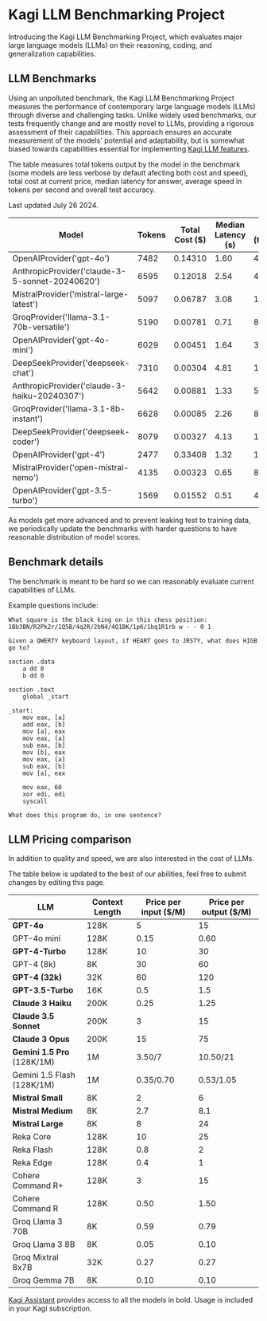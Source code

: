 # Kagi LLM Benchmarking Project

Introducing the Kagi LLM Benchmarking Project, which evaluates major large language models (LLMs) on their reasoning, coding, and generalization capabilities.

## LLM Benchmarks

Using an unpolluted benchmark, the Kagi LLM Benchmarking Project measures the performance of contemporary large language models (LLMs) through diverse and challenging tasks. Unlike widely used benchmarks, our tests frequently change and are mostly novel to LLMs, providing a rigorous assessment of their capabilities. This approach ensures an accurate measurement of the models' potential and adaptability, but is somewhat biased towards capabilities essential for implementing [Kagi LLM features](./kagi-ai.md).

The table measures total tokens output by the model in the benchmark (some models are less verbose by default afecting both cost and speed), total cost at current price, median latency for answer, average speed in tokens per second and overall test accuracy.

Last updated July 26 2024.

| Model                                    | Tokens | Total Cost ($) | Median Latency (s) | Speed (tokens/sec) | Accuracy |
|------------------------------------------|--------|----------------|--------------------|--------------------|----------|
| OpenAIProvider('gpt-4o')                 | 7482   | 0.14310        | 1.60               | 48.00              | 52.00%   |
| AnthropicProvider('claude-3-5-sonnet-20240620') | 6595   | 0.12018        | 2.54               | 48.90              | 46.00%   |
| MistralProvider('mistral-large-latest')  | 5097   | 0.06787        | 3.08               | 18.03              | 44.00%   |
| GroqProvider('llama-3.1-70b-versatile')  | 5190   | 0.00781        | 0.71               | 81.62              | 40.00%   |
| OpenAIProvider('gpt-4o-mini')            | 6029   | 0.00451        | 1.64               | 36.92              | 34.00%   |
| DeepSeekProvider('deepseek-chat')        | 7310   | 0.00304        | 4.81               | 17.20              | 32.00%   |
| AnthropicProvider('claude-3-haiku-20240307') | 5642   | 0.00881        | 1.33               | 55.46              | 28.00%   |
| GroqProvider('llama-3.1-8b-instant')     | 6628   | 0.00085        | 2.26               | 82.02              | 28.00%   |
| DeepSeekProvider('deepseek-coder')       | 8079   | 0.00327        | 4.13               | 16.72              | 28.00%   |
| OpenAIProvider('gpt-4')                  | 2477   | 0.33408        | 1.32               | 16.68              | 26.00%   |
| MistralProvider('open-mistral-nemo')     | 4135   | 0.00323        | 0.65               | 82.65              | 22.00%   |
| OpenAIProvider('gpt-3.5-turbo')          | 1569   | 0.01552        | 0.51               | 45.03              | 22.00%   |

As models get more advanced and to prevent leaking test to training data, we periodically update the benchmarks with harder questions to have reasonable distribution of model scores.

## Benchmark details

The benchmark is meant to be hard so we can reasonably evaluate current capabilities of LLMs.

Example questions include:

```
What square is the black king on in this chess position: 1Bb3BN/R2Pk2r/1Q5B/4q2R/2bN4/4Q1BK/1p6/1bq1R1rb w - - 0 1
```

```
Given a QWERTY keyboard layout, if HEART goes to JRSTY, what does HIGB go to?
```

```
section .data
    a dd 0
    b dd 0

section .text
    global _start

_start:
    mov eax, [a]
    add eax, [b]
    mov [a], eax
    mov eax, [a]
    sub eax, [b]
    mov [b], eax
    mov eax, [a]
    sub eax, [b]
    mov [a], eax

    mov eax, 60
    xor edi, edi
    syscall

What does this program do, in one sentence?
```


## LLM Pricing comparison

In addition to quality and speed, we are also interested in the cost of LLMs. 

The table below is updated to the best of our abilities, feel free to submit changes by editing this page.


| LLM                    | Context Length | Price per input ($/M) | Price per output ($/M) |
|------------------------|----------------|-----------------------|------------------------|
| **GPT-4o**                    | 128K             | 5                    | 15                     |
| GPT-4o mini                    | 128K             | 0.15                    | 0.60                     |
| **GPT-4-Turbo**           | 128K           | 10                    | 30                     |
| GPT-4 (8k)              | 8K             | 30                    | 60                     |
| **GPT-4 (32k)**           | 32K            | 60                    | 120                    |
| **GPT-3.5-Turbo**         | 16K            | 0.5                   | 1.5                    |
| **Claude 3 Haiku**        | 200K           | 0.25                  | 1.25                   |
| **Claude 3.5 Sonnet**       | 200K           | 3                     | 15                     |
| **Claude 3 Opus**         | 200K           | 15                    | 75                     |
| **Gemini 1.5 Pro** (128K/1M)       | 1M             | 3.50/7                     | 10.50/21                     |
| Gemini 1.5 Flash (128K/1M)        | 1M             | 0.35/0.70                     | 0.53/1.05                     |
| **Mistral Small**         | 8K             | 2                     | 6                      |
| **Mistral Medium**        | 8K             | 2.7                   | 8.1                    |
| **Mistral Large**         | 8K             | 8                     | 24                     |
| Reka Core              | 128K           | 10                    | 25                     |
| Reka Flash             | 128K           | 0.8                   | 2                      |
| Reka Edge              | 128K           | 0.4                   | 1                      |
| Cohere Command R+      | 128K           | 3                     | 15                     |
| Cohere Command R       | 128K           | 0.50                  | 1.50                   |
| Groq Llama 3 70B       | 8K             | 0.59                  | 0.79                   |
| Groq Llama 3 8B        | 8K             | 0.05                  | 0.10                   |
| Groq Mixtral 8x7B      | 32K            | 0.27                  | 0.27                   |
| Groq Gemma 7B          | 8K             | 0.10                  | 0.10                   |

[Kagi Assistant](./assistant.md) provides access to all the models in bold. Usage is included in your Kagi subscription.


